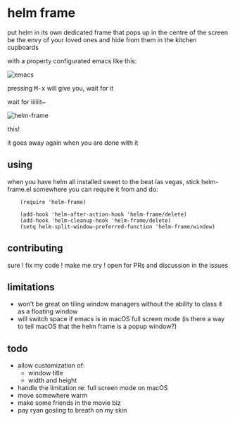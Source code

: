 # helm frame

put helm in its own dedicated frame that pops up in the centre of the screen
be the envy of your loved ones and hide from them in the kitchen cupboards

with a property configurated emacs like this:

![emacs](https://snake.dog/s/fokit/emacs.png)

pressing <kbd>M-x</kbd> will give you, wait for it

wait for iiiiiit~

![helm-frame](https://snake.dog/s/velux/helm-frame.png)

this!

it goes away again when you are done with it

## using

when you have helm all installed sweet to the beat las vegas, stick helm-frame.el somewhere you can require it from and do:

```elisp
    (require 'helm-frame)

    (add-hook 'helm-after-action-hook 'helm-frame/delete)
    (add-hook 'helm-cleanup-hook 'helm-frame/delete)
    (setq helm-split-window-preferred-function 'helm-frame/window)
```

## contributing

sure ! fix my code ! make me cry ! open for PRs and discussion in the issues

## limitations

* won't be great on tiling window managers without the ability to class it as a
  floating window
* will switch space if emacs is in macOS full screen mode (is there a way to
  tell macOS that the helm frame is a popup window?)


## todo

* allow customization of:
  - window title
  - width and height
* handle the limitation re: full screen mode on macOS
* move somewhere warm
* make some friends in the movie biz
* pay ryan gosling to breath on my skin
